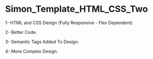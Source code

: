 # Simon_Template_HTML_CSS_Two
1- HTML and CSS Design (Fully Responsive - Flex Dependent)

2- Better Code.

3- Semantic Tags Added To Design.

4- More Complex Design.

